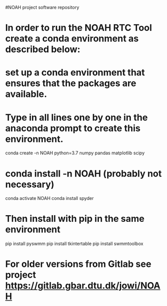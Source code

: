 #NOAH project software repository

# In order to run the NOAH RTC Tool create a conda environment as described below: 

# set up a conda environment that ensures that the packages are available. 

# Type in all lines one by one in the anaconda prompt to create this environment.
conda create -n NOAH python=3.7 numpy pandas matplotlib scipy 
# conda install -n NOAH (probably not necessary)
conda activate NOAH
conda install spyder
# Then install with pip in the same environment
pip install pyswmm
pip install tkintertable
pip install swmmtoolbox

# For older versions from Gitlab see project https://gitlab.gbar.dtu.dk/jowi/NOAH 